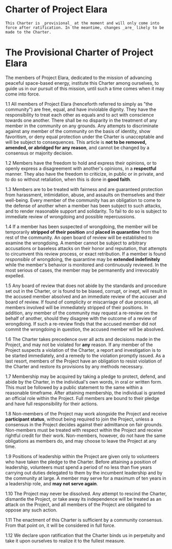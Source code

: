 # Charter of Project Elara

```{note}
This Charter is _provisional_ at the moment and will only come into force after ratification. In the meantime, changes _are_ likely to be made to the Charter.
```

# The Provisional Charter of Project Elara

The members of Project Elara, dedicated to the mission of advancing peaceful space-based energy, institute this Charter among ourselves, to guide us in our pursuit of this mission, until such a time comes when it may come into force.

1.1 All members of Project Elara (henceforth referred to simply as "the community") are free, equal, and have inviolable dignity. They have the responsibility to treat each other as equals and to act with conscience towards one another. There shall be no disparity in the treatment of any member in the community on any grounds. Any attempts to discriminate against any member of the community on the basis of identity, show favoritism, or deny equal protection under the Charter is unacceptable and will be subject to consequences. This article is **not to be removed, amended, or abridged for any reason**, and cannot be changed by a consensus or majority decision.

1.2 Members have the freedom to hold and express their opinions, or to openly express a disagreement with another's opinions, in a **respectful** manner. They also have the freedom to criticize, in public or in private, and to do so without retaliation, when this is done in **good faith**.

1.3 Members are to be treated with fairness and are guaranteed protection from harassment, intimidation, abuse, and assaults on themselves and their well-being. Every member of the community has an obligation to come to the defense of another when a member has been subject to such attacks, and to render reasonable support and solidarity. To fail to do so is subject to immediate review of wrongdoing and possible repercussions.

1.4 If a member has been suspected of wrongdoing, the member will be temporarily **stripped of their position** and **placed in quarantine** from the rest of the community. An open board of review will be established to examine the wrongdoing. A member cannot be subject to arbitrary accusations or baseless attacks on their honor and reputation, that attempts to circumvent this review process, or exact retribution. If a member is found _responsible_ of wrongdoing, the quarantine may be **extended indefinitely** while the member's behavior is monitored and continuously reviewed. In the most serious of cases, the member may be permanently and irrevocably expelled.

1.5 Any board of review that does not abide by the standards and procedure set out in the Charter, or is found to be biased, corrupt, or inept, will result in the accused member absolved and an immediate review of the accuser and board of review. If found of complicity or miscarriage of due process, all members involved will be immediately stripped of their positions. In addition, any member of the community may request a re-review on the behalf of another, should they disagree with the outcome of a review of wrongdoing. If such a re-review finds that the accused member did not commit the wrongdoing in question, the accused member will be absolved.

1.6 The Charter takes precedence over all acts and decisions made in the Project, and may not be violated for **any** reason. If any member of the Project suspects a violation of the Charter, a report and investigation is to be started immediately, and a remedy to the violation promptly issued. As a last resort, members of the Project have an obligation to resist violation of the Charter and restore its provisions by any methods necessary.

1.7 Membership may be acquired by taking a pledge to protect, defend, and abide by the Charter, in the individual's own words, in oral or written form. This must be followed by a public statement to the same within a reasonable timeframe. After attaining membership, the individual is granted an official role within the Project. Full members are bound to their pledge and have full responsibility for their actions.

1.8 Non-members of the Project may work alongside the Project and receive **participant status**, without being required to join the Project, unless a consensus in the Project decides against their admittance on fair grounds. Non-members must be treated with respect within the Project and receive rightful credit for their work. Non-members, however, do not have the same obligations as members do, and may choose to leave the Project at any time.

1.9 Positions of leadership within the Project are given only to volunteers who have taken the pledge to the Charter. Before attaining a position of leadership, volunteers must spend a period of no less than five years carrying out duties delegated to them by the incumbent leadership and by the community at large. A member may serve for a maximum of ten years in a leadership role, and **may not serve again**.

1.10 The Project may never be dissolved. Any attempt to rescind the Charter, dismantle the Project, or take away its independence will be treated as an attack on the Project, and all members of the Project are obligated to oppose any such action.

1.11 The enactment of this Charter is sufficient by a community consensus. From that point on, it will be considered in full force.

1.12 We declare upon ratification that the Charter binds us in perpetuity and take it upon ourselves to realize it to the fullest measure.
